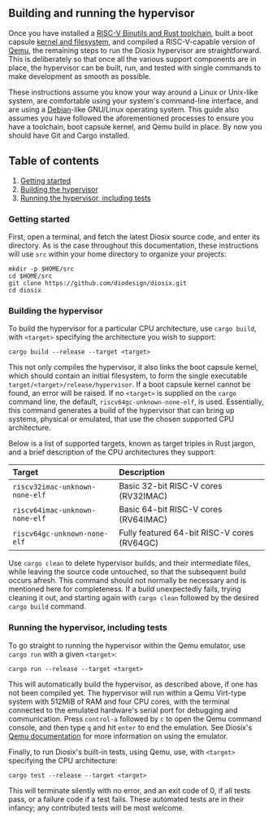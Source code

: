 ## Building and running the hypervisor

Once you have installed a [RISC-V Binutils and Rust toolchain](toolchain.md), built a boot capsule [kernel and filesystem](buildroot.md), and compiled a RISC-V-capable version of [Qemu](qemu.md), the remaining steps to run the Diosix hypervisor are straightforward. This is deliberately so that once all the various support components are in place, the hypervisor can be built, run, and tested with single commands to make development as smooth as possible.

These instructions assume you know your way around a Linux or Unix-like system, are comfortable using your system's command-line interface, and are using a [Debian](https://www.debian.org/)-like GNU/Linux operating system. This guide also assumes you have followed the aforementioned processes to ensure you have a toolchain, boot capsule kernel, and Qemu build in place. By now you should have Git and Cargo installed.

## Table of contents

1. [Getting started](#start)
1. [Building the hypervisor](#build)
1. [Running the hypervisor, including tests](#run)

### Getting started <a name="start"></a>

First, open a terminal, and fetch the latest Diosix source code, and enter its directory. As is the case throughout this documentation, these instructions will use `src` within your home directory to organize your projects:

```
mkdir -p $HOME/src
cd $HOME/src
git clone https://github.com/diodesign/diosix.git
cd diosix
```

### Building the hypervisor <a name="build"></a>

To build the hypervisor for a particular CPU architecture, use `cargo build`, with `<target>` specifying the architecture you wish to support:

```
cargo build --release --target <target>
```

This not only compiles the hypervisor, it also links the boot capsule kernel, which should contain an initial filesystem, to form the single executable `target/<target>/release/hypervisor`. If a boot capsule kernel cannot be found, an error will be raised. If no `<target>` is supplied on the `cargo` command line, the default, `riscv64gc-unknown-none-elf`, is used. Essentially, this command generates a build of the hypervisor that can bring up systems, physical or emulated, that use the chosen supported CPU architecture.

Below is a list of supported targets, known as target triples in Rust jargon, and a brief description of the CPU architectures they support:

| Target                         | Description                                 |
|:-------------------------------|:--------------------------------------------|
| `riscv32imac-unknown-none-elf` | Basic 32-bit RISC-V cores (RV32IMAC)        |
| `riscv64imac-unknown-none-elf` | Basic 64-bit RISC-V cores (RV64IMAC)        |
| `riscv64gc-unknown-none-elf`   | Fully featured 64-bit RISC-V cores (RV64GC) |


Use `cargo clean` to delete hypervisor builds, and their intermediate files, while leaving the source code untouched, so that the subsequent build occurs afresh. This command should not normally be necessary and is mentioned here for completeness. If a build unexpectedly fails, trying cleaning it out, and starting again with `cargo clean` followed by the desired `cargo build` command.

### Running the hypervisor, including tests <a name="run"></a>

To go straight to running the hypervisor within the Qemu emulator, use `cargo run` with a given `<target>`:

```
cargo run --release --target <target>
```

This will automatically build the hypervisor, as described above, if one has not been compiled yet. The hypervisor will run within a Qemu Virt-type system with 512MiB of RAM and four CPU cores, with the terminal connected to the emulated hardware's serial port for debugging and communication. Press `control-a` followed by `c` to open the Qemu command console, and then type `q` and hit `enter` to end the emulation. See Diosix's [Qemu documentation](qemu.md) for more information on using the emulator.

Finally, to run Diosix's built-in tests, using Qemu, use, with `<target>` specifying the CPU architecture:

```
cargo test --release --target <target>
```

This will terminate silently with no error, and an exit code of 0, if all tests pass, or a failure code if a test fails. These automated tests are in their infancy; any contributed tests will be most welcome.
